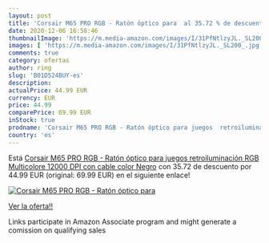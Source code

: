 ```yaml
---
layout: post
title: 'Corsair M65 PRO RGB - Ratón óptico para  al 35.72 % de descuento'
date: 2020-12-06 16:58:46
thumbnailImage: 'https://m.media-amazon.com/images/I/31PfNtlzyJL._SL200_.jpg'
images: [ 'https://m.media-amazon.com/images/I/31PfNtlzyJL._SL200_.jpg' ]
comments: true
category: ofertas
author: ring
slug: 'B01D524BUY-es'
description:
actualPrice: 44.99 EUR
currency: EUR
price: 44.99
comparePrice: 69.99 EUR
inStock: true
prodname: 'Corsair M65 PRO RGB - Ratón óptico para juegos  retroiluminación RGB Multicolore  12000 DPI  con cable   color Negro'
country: 'es'
---
```


Está [Corsair M65 PRO RGB - Ratón óptico para juegos  retroiluminación RGB Multicolore  12000 DPI  con cable   color Negro](https://www.amazon.es/dp/B01D524BUY/?tag=tolees-21) con 35.72 de descuento por 44.99 EUR (original: 69.99 EUR) en el siguiente enlace!

[![Corsair M65 PRO RGB - Ratón óptico para ](https://m.media-amazon.com/images/I/31PfNtlzyJL._SL200_.jpg)](https://www.amazon.es/dp/B01D524BUY/?tag=tolees-21)

[Ver la oferta!!](https://www.amazon.es/dp/B01D524BUY/?tag=tolees-21)

Links participate in Amazon Associate program and might generate a comission on qualifying sales


